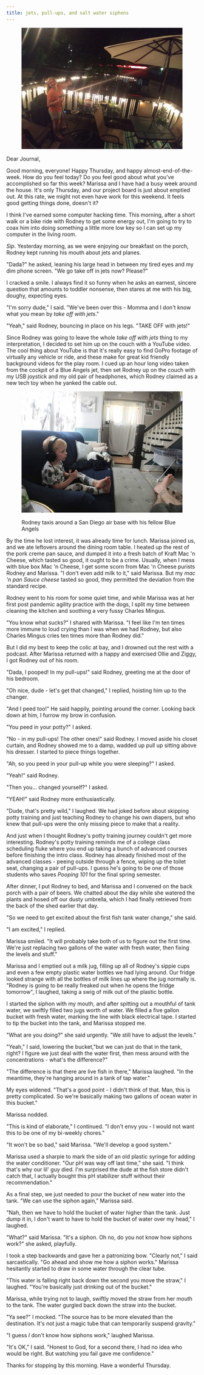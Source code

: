 ```yaml
---
title: jets, pull-ups, and salt water siphons
---
```


<figure>
  <a href="/images/banners/2020-06-04.jpg">
    <img alt="banner" src="/images/banners/2020-06-04.jpg"/>
  </a>
</figure>

Dear Journal,

Good morning, everyone!  Happy Thursday, and happy
almost-end-of-the-week.  How do you feel today?  Do you feel good
about what you've accomplished so far this week?  Marissa and I have
had a busy week around the house.  It's only Thursday, and our project
board is just about emptied out.  At this rate, we might not even have
work for this weekend.  It feels good getting things done, doesn't it?

I think I've earned some computer hacking time.  This morning, after a
short walk or a bike ride with Rodney to get some energy out, I'm
going to try to coax him into doing something a little more low key so
I can set up my computer in the living room.  

_Sip_.  Yesterday morning, as we were enjoying our breakfast on the
porch, Rodney kept running his mouth about jets and planes.

"Dada?" he asked, leaning his large head in between my tired eyes and
my dim phone screen.  "We go take off in jets now?  Please?"

I cracked a smile.  I always find it so funny when he asks an earnest,
sincere question that amounts to toddler nonsense, then stares at me
with his big, doughy, expecting eyes.

"I'm sorry dude," I said.  "We've been over this - Momma and I don't
know what you mean by _take off with jets_."

"Yeah," said Rodney, bouncing in place on his legs.  "TAKE OFF with
jets!"

Since Rodney was going to leave the whole _take off with jets_ thing
to my interpretation, I decided to set him up on the couch with a
YouTube video.  The cool thing about YouTube is that it's really easy
to find GoPro footage of virtually any vehicle or ride, and these make
for great kid friendly background videos for the play room.  I cued up
an hour long video taken from the cockpit of a Blue Angels jet, then
set Rodney up on the couch with my USB joystick and my old pair of
headphones, which Rodney claimed as a new tech toy when he yanked the
cable out.

<figure>
  <a href="/images/flying-a-jet-on-the-couch.jpg">
    <img alt="flying a jet on the couch" src="/images/flying-a-jet-on-the-couch.jpg"/>
  </a>
  <figcaption>
    <p>Rodney taxis around a San Diego air base with his fellow Blue
Angels</p>
  </figcaption>
</figure>

By the time he lost interest, it was already time for lunch.  Marissa
joined us, and we ate leftovers around the dining room table.  I
heated up the rest of the pork creme pan sauce, and dumped it into a
fresh batch of Kraft Mac 'n Cheese, which tasted so good, it ought to
be a crime.  Usually, when I mess with blue box Mac 'n Cheese, I get
some scorn from Mac 'n Cheese purists Rodney and Marissa.  "I don't
even add milk to it," said Marissa.  But my _mac 'n pan Sauce cheese_
tasted so good, they permitted the deviation from the standard recipe.

Rodney went to his room for some quiet time, and while Marissa was at
her first post pandemic agility practice with the dogs, I split my
time between cleaning the kitchen and soothing a very fussy Charles
Mingus.

"You know what sucks?" I shared with Marissa.  "I feel like I'm ten
times more immune to loud crying than I was when we had Rodney, but
also Charles Mingus cries ten times more than Rodney did."

But I did my best to keep the colic at bay, and I drowned out the rest
with a podcast.  After Marissa returned with a happy and exercised
Ollie and Ziggy, I got Rodney out of his room.

"Dada, I pooped!  In my pull-ups!" said Rodney, greeting me at the
door of his bedroom.

"Oh nice, dude - let's get that changed," I replied, hoisting him up
to the changer.

"And I peed too!" He said happily, pointing around the corner.
Looking back down at him, I furrow my brow in confusion.

"You peed in your potty?" I asked.

"No - in my pull-ups!  The other ones!" said Rodney.  I moved aside
his closet curtain, and Rodney showed me to a damp, wadded up pull up
sitting above his dresser.  I started to piece things together.

"Ah, so you peed in your pull-up while you were sleeping?" I asked.

"Yeah!" said Rodney.

"Then you... changed yourself?" I asked.

"YEAH!" said Rodney more enthusiastically.

"Dude, that's pretty wild," I laughed.  We had joked before about
skipping potty training and just teaching Rodney to change his own
diapers, but who knew that pull-ups were the only missing piece to
make that a reality.

And just when I thought Rodney's potty training journey couldn't get
more interesting.  Rodney's potty training reminds me of a college
class scheduling fluke where you end up taking a bunch of advanced
courses before finishing the intro class.  Rodney has already finished
most of the advanced classes - peeing outside through a fence, wiping
up the toilet seat, changing a pair of pull-ups.  I guess he's going
to be one of those students who saves _Pooping 101_ for the final
spring semester.

After dinner, I put Rodney to bed, and Marissa and I convened on the
back porch with a pair of beers.  We chatted about the day while she
watered the plants and hosed off our dusty umbrella, which I had
finally retrieved from the back of the shed earlier that day.

"So we need to get excited about the first fish tank water change,"
she said.

"I am excited," I replied.

Marissa smiled.  "It will probably take both of us to figure out the
first time.  We're just replacing two gallons of the water with fresh
water, then fixing the levels and stuff."

Marissa and I emptied out a milk jug, filling up all of Rodney's
sippie cups and even a few empty plastic water bottles we had lying
around.  Our fridge looked strange with all the bottles of milk lines
up where the jug normally is.  "Rodney is going to be really freaked
out when he opens the fridge tomorrow", I laughed, taking a swig of
milk out of the plastic bottle.

I started the siphon with my mouth, and after spitting out a mouthful
of tank water, we swiftly filled two jugs worth of water.  We filled a
five gallon bucket with fresh water, marking the line with black
electrical tape.  I started to tip the bucket into the tank, and
Marissa stopped me.

"What are you doing?" she said urgently.  "We still have to adjust the
levels."

"Yeah," I said, lowering the bucket,"but we can just do that in the
tank, right?  I figure we just deal with the water first, then mess
around with the concentrations - what's the difference?"

"The difference is that there are live fish in there," Marissa
laughed.  "In the meantime, they're hanging around in a tank of tap
water."

My eyes widened.  "That's a good point - I didn't think of that.  Man,
this is pretty complicated.  So we're basically making two gallons of
ocean water in this bucket."

Marissa nodded.

"This is kind of elaborate," I continued.  "I don't envy you - I would
not want this to be one of my bi-weekly chores."

"It won't be so bad," said Marissa.  "We'll develop a good system."

Marissa used a sharpie to mark the side of an old plastic syringe for
adding the water conditioner.  "Our pH was way off last time," she
said.  "I think that's why our lil' guy died.  I'm surprised the dude
at the fish store didn't catch that, I actually bought this pH
stabilizer stuff without their recommendation."

As a final step, we just needed to pour the bucket of new water into
the tank.  "We can use the siphon again," Marissa said.

"Nah, then we have to hold the bucket of water higher than the tank.
Just dump it in, I don't want to have to hold the bucket of water over
my head," I laughed.

"What?" said Marissa.  "It's a siphon.  Oh no, do you not know how
siphons work?" she asked, playfully.

I took a step backwards and gave her a patronizing bow.  "Clearly
not," I said sarcastically.  "Go ahead and show me how a siphon
works."  Marissa hesitantly started to draw in some water through the
clear tube.

"This water is falling right back down the second you move the straw,"
I laughed.  "You're basically just drinking out of the bucket."

Marissa, while trying not to laugh, swiftly moved the straw from her
mouth to the tank.  The water gurgled back down the straw into the
bucket.

"Ya see?" I mocked.  "The source has to be more elevated than the
destination.  It's not just a magic tube that can temporarily suspend
gravity."

"I guess _I_ don't know how siphons work," laughed Marissa.

"It's OK," I said.  "Honest to God, for a second there, I had no idea
who would be right.  But watching you fail gave me confidence."

Thanks for stopping by this morning.  Have a wonderful Thursday.
